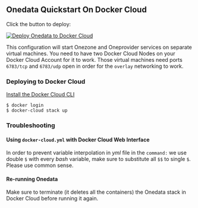 ## Onedata Quickstart On Docker Cloud

Click the button to deploy:

[![Deploy Onedata to Docker Cloud](https://files.cloud.docker.com/images/deploy-to-dockercloud.svg)](https://cloud.docker.com/stack/deploy/)

This configuration will start Onezone and Oneprovider services on separate virtual machines. You need to have two Docker Cloud Nodes on your Docker Cloud Account for it to work. Those virtual machines need ports `6783/tcp` and `6783/udp` open in order for the `overlay` networking to work. 

### Deploying to Docker Cloud

[Install the Docker Cloud CLI](https://docs.docker.com/docker-cloud/tutorials/installing-cli/)

    $ docker login
    $ docker-cloud stack up

### Troubleshooting

#### Using `docker-cloud.yml` with Docker Cloud Web Interface

In order to prevent variable interpolation in *yml* file in the `command:` we use double `$` with every *bash* variable, make sure to substitute all `$$` to single `$`. Please use common sense. 

#### Re-running Onedata

Make sure to terminate (it deletes all the containers) the Onedata stack in Docker Cloud before running it again.
